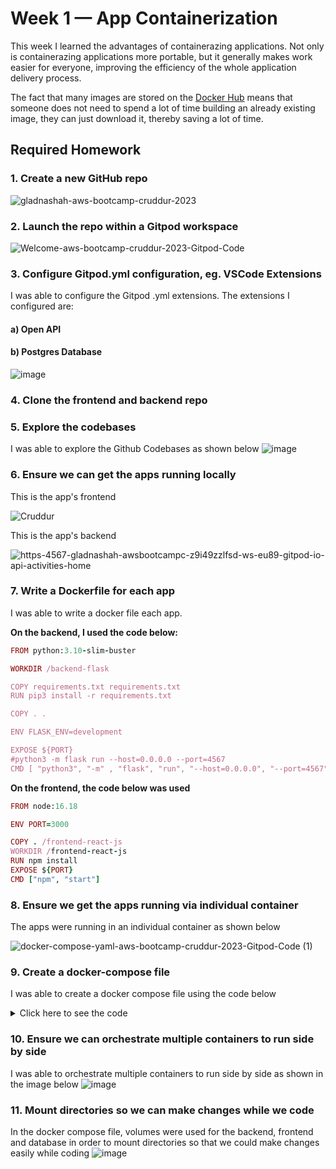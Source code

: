 # Week 1 — App Containerization

This week I learned the advantages of containerazing applications. Not only is containerazing applications more portable, but it generally makes work easier for everyone, improving the efficiency of the whole application delivery process.

The fact that many images are stored on the [Docker Hub](https://hub.docker.com/) means that someone does not need to spend a lot of time building an already existing image, they can just download it, thereby saving a lot of time.

## Required Homework

### 1. Create a new GitHub repo
![gladnashah-aws-bootcamp-cruddur-2023](https://user-images.githubusercontent.com/17044063/222890124-2f8fe798-0acf-443c-8b37-3d5cdfd99f7c.png)

### 2. Launch the repo within a Gitpod workspace
![Welcome-aws-bootcamp-cruddur-2023-Gitpod-Code](https://user-images.githubusercontent.com/17044063/222890172-6e222a3f-7d5c-4196-afbd-8d15a8576b91.png)

### 3. Configure Gitpod.yml configuration, eg. VSCode Extensions
I was able to configure the Gitpod .yml extensions. The extensions I configured are:
#### a) Open API
#### b) Postgres Database

![image](https://user-images.githubusercontent.com/17044063/225551778-03c15f37-bcbe-48a0-8aa1-1795b56f119f.png)


### 4. Clone the frontend and backend repo

### 5. Explore the codebases

I was able to explore the Github Codebases as shown below
![image](https://user-images.githubusercontent.com/17044063/225560350-fb99ff36-0cfb-45f4-95b6-cb05df2dd083.png)


### 6. Ensure we can get the apps running locally
This is the app's frontend

![Cruddur](https://user-images.githubusercontent.com/17044063/223426709-6ff37ff8-a793-441c-8305-433fb9249eea.png)

This is the app's backend

![https-4567-gladnashah-awsbootcampc-z9i49zzlfsd-ws-eu89-gitpod-io-api-activities-home](https://user-images.githubusercontent.com/17044063/223427062-d1856386-f54d-4c91-bfec-6b81610b31f3.png)



### 7. Write a Dockerfile for each app

I was able to write a docker file each app.

**On the backend, I used the code below:**
``` ruby
FROM python:3.10-slim-buster

WORKDIR /backend-flask

COPY requirements.txt requirements.txt
RUN pip3 install -r requirements.txt

COPY . .

ENV FLASK_ENV=development

EXPOSE ${PORT}
#python3 -m flask run --host=0.0.0.0 --port=4567
CMD [ "python3", "-m" , "flask", "run", "--host=0.0.0.0", "--port=4567"]
```

**On the frontend, the code below was used**

``` ruby
FROM node:16.18

ENV PORT=3000

COPY . /frontend-react-js
WORKDIR /frontend-react-js
RUN npm install
EXPOSE ${PORT}
CMD ["npm", "start"]
```
### 8. Ensure we get the apps running via individual container
The apps were running in an individual container as shown below

![docker-compose-yaml-aws-bootcamp-cruddur-2023-Gitpod-Code (1)](https://user-images.githubusercontent.com/17044063/225561180-d4435e67-dd9e-4921-b898-927179ac48fd.png)


### 9. Create a docker-compose file
I was able to create a docker compose file using the code below

<details><summary>Click here to see the code </summary>
  
``` ruby
version: "3.8"
services:
  backend-flask:
    environment:
      FRONTEND_URL: "https://3000-${GITPOD_WORKSPACE_ID}.${GITPOD_WORKSPACE_CLUSTER_HOST}"
      BACKEND_URL: "https://4567-${GITPOD_WORKSPACE_ID}.${GITPOD_WORKSPACE_CLUSTER_HOST}"
    build: ./backend-flask
    ports:
      - "4567:4567"
    volumes:
      - ./backend-flask:/backend-flask
  frontend-react-js:
    environment:
      REACT_APP_BACKEND_URL: "https://4567-${GITPOD_WORKSPACE_ID}.${GITPOD_WORKSPACE_CLUSTER_HOST}"
    build: ./frontend-react-js
    ports:
      - "3000:3000"
    volumes:
      - ./frontend-react-js:/frontend-react-js
  dynamodb-local:
    # https://stackoverflow.com/questions/67533058/persist-local-dynamodb-data-in-volumes-lack-permission-unable-to-open-databa
    # We needed to add user:root to get this working.
    user: root
    command: "-jar DynamoDBLocal.jar -sharedDb -dbPath ./data"
    image: "amazon/dynamodb-local:latest"
    container_name: dynamodb-local
    ports:
      - "8000:8000"
    volumes:
      - "./docker/dynamodb:/home/dynamodblocal/data"
    working_dir: /home/dynamodblocal
  db:
    image: postgres:13-alpine
    restart: always
    environment:
      - POSTGRES_USER=postgres
      - POSTGRES_PASSWORD=password
    ports:
      - '5432:5432'
    volumes: 
      - db:/var/lib/postgresql/data

# the name flag is a hack to change the default prepend folder
# name when outputting the image names
networks: 
  internal-network:
    driver: bridge
    name: cruddur
    
volumes:
  db:
    driver: local
  ```
</details>

### 10. Ensure we can orchestrate multiple containers to run side by side
I was able to orchestrate multiple containers to run side by side as shown in the image below
![image](https://user-images.githubusercontent.com/17044063/225557227-fb60721d-97c5-4acc-bdea-8f5470843f64.png)

### 11. Mount directories so we can make changes while we code
In the docker compose file, volumes were used for the backend, frontend and database in order to mount directories so that we could make changes easily while coding
![image](https://user-images.githubusercontent.com/17044063/225559380-ebe0124e-31d1-4fcb-9f55-122462452dcc.png)


